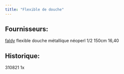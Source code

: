 ```yaml
---
title: "Flexible de douche"
---
```


## Fournisseurs:
[faldy](notes/utilisateurs/fournisseurs/faldy.md) flexible douche métallique néoperl 1/2 150cm 16,40

## Historique:
310821 1x